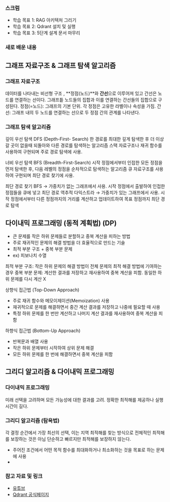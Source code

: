 ### 스크럼 
- 학습 목표 1: RAG 아키텍처 그리기
- 학습 목표 2: Qdrant 설치 및 실행
- 학습 목표 3: 5단계 설계 문서 마무리

### 새로 배운 내용
## 그래프 자료구조 & 그래프 탐색 알고리즘

### 그래프 자료구조
데이터를 나타내는 비선형 구조 , **정점(노드)**와 **간선**으로 이루어져 있고 간선은 노드를 연결하는 선이다.
그래프틑 노드들의 집합과 이를 연결하는 간선들의 집합으로 구성된다.
정점(=노드): 그래프의 기본 단위. 각 정점은 고유한 라벨이나 속성을 가짐.
간선: 그래프 내의 두 노드를 연결하는 선으로 두 정점 간의 관계를 나타낸다. 

### 그래프 탐색 알고리즘

깊이 우선 탐색 DFS (Depth-First- Search) 
한 경로를 최대한 깊게 탐색한 후 더 이상 갈 곳이 없을때 되돌아와 다른 경로를 탐색하는 알고리즘
스택  자료구조나 재귀 함수를 사용하여 구현되며 주로 경로 탐색에 사용.

너비 우선 탐색 BFS (Breadth-First-Search)
시작 정점에서부터 인접한 모든 정점을 먼저 탐색한 후, 다음 레벨의 정점을 순차적으로 탐색하는 알고리즘
큐 자료구조를 사용하여 구현되며 최단 경로 찾기에 사용. 

최단 경로 찾기
BFS → 가중치가 없는 그래프에서 사용. 시작 정점에서 출발하여 인접한 정점들을 큐에 넣고 최단 경로 역추적
다익스트라 → 가중치가 있는 그래프에서 사용. 시작 정점에서부터 다른 정점까지의 거리를 계산하고 업데이트하여 목표 정점까지 최단 경로 탐색

## 다이내믹 프로그래밍 (동적 계획법) (DP)

- 큰 문제를 작은 하위 문제들로 분할하고 중복 계산을 피하는 방법
- 주로 재귀적인 문제의 해결 방법을 더 효율적으로 만드는 기술
- 최적 부분 구조 + 중복 부분 문제
- ex) 피보나치 수열

최적 부분 구조: 작은 하위 문제의 해결 방법이 전체 문제의 최적 해결 방법에 기여하는 경우
중복 부분 문제: 계산한 결과를 저장하고 재사용하여 중복 계산을 피함. 동일한 하위 문제를 다시 계산 X

상향식 접근법 (Top-Down Approach) 

- 주로 재귀 함수와 메모이제이션(Memoization) 사용
- 재귀적으로 문제를 해결하면서 중간 계산 결과를 저장하고 나중에 필요할 때 사용
- 특정 하위 문제를 한 번만 계산하고 나머지 계산 결과를 재사용하여 중복 계산을 피함

하향식 접근법 (Bottom-Up Approach)

- 반복문과 배열 사용
- 작은 하위 문제부터 시작하여 상위 문제 해결
- 모든 하위 문제를 한 번에 해결하면서 중복 계산을 피함

## 그리디 알고리즘 & 다이내믹 프로그래밍

### 다이내믹 프로그래밍
미래 선택을 고려하며 모든 가능성에 대한 결과를 고려.
정확한 최적해를 제공하나 실행 시간이 길다.

### 그리디 알고리즘 (탐욕법)
각 결정 순간에서 가장 최선의 선택, 이는 지역 최적해를 찾는 방식으로 전체적인 최적해를 보장하는 것은 아님
단순하고 빠르지만 최적해를 보장하지 않는다.
- 주어진 조건에서 어떤 목적 함수를 최대화하거나 최소화하는 것을 목표로 하는 문제에 사용
- 

### 참고 자료 및 링크
- [유튜브](https://www.youtube.com/watch?v=Igmhr6x9mys&t=2s)
- [Qdrant 공식페이지](https://qdrant.tech/)

